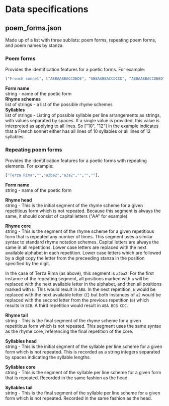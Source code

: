 # Data specifications
## poem_forms.json
Made up of a list with three sublists: poem forms, repeating poem forms, and poem names by stanza.

### Poem forms
Provides the identification features for a poetic forms. For example:
```python 
["French sonnet", ["ABBAABBACCDEDE", "ABBAABBACCDCCD", "ABBAABBACCDEED"], ["10", "12"], 14]
```
**Form name**  
string - name of the poetic form  
**Rhyme schemes**  
list of strings - a list of the possible rhyme schemes  
**Syllables**  
list of strings - Listing of possible syllable per line arrangements as strings, with values separated by spaces. If a 
single value is provided, this value is interpreted as applying to all lines. So ["10", "12"] in the example indicates
that a French sonnet either has all lines of 10 syllables or all lines of 12 syllables.

### Repeating poem forms
Provides the identification features for a poetic forms with repeating elements. For example:
```python 
["Terza Rima","","a2ba2","a2a2","","",""],
```
**Form name**  
string - name of the poetic form

**Rhyme head**  
string - This is the initial segment of the rhyme scheme for a given repetitious form which is not repeated. Because 
this segment is always the same, it should consist of capital letters ("AA" for example).  

**Rhyme core**  
string - This is the segment of the rhyme scheme for a given repetitious form that is repeated any number of times.
This segment uses a similar syntax to standard rhyme notation schemes. Capital letters are always the same in all 
repetitions. Lower case letters are replaced with the next available alphabet in each repetition. Lower case letters 
which are followed by a digit copy the letter from the preceeding stanza in the position specified by the digit.  

In the case of Terza Rima (as above), this segment is `a2ba2`. For the first instance of the repeating segment, all 
positions marked with `a` will be replaced with the next available letter in the alphabet, and then all positions marked
with `b`. This would result in `ABA`. In the next repetition, `b` would be replaced with the next available letter (`C`)
but both instances of `a2` would be replaced with the second letter from the previous repetition (`B`) which results in 
`BCB`. A third repetition would result in `ABA BCB CDC`.

**Rhyme tail**  
string - This is the final segment of the rhyme scheme for a given repetitious form which is not repeated. This segment 
uses the same syntax as the rhyme core, referencing the final repetition of the core.

**Syllables head**  
string - This is the initial segment of the syllable per line scheme for a given form which is not repeated.
This is recorded as a string integers separated by spaces indicating the syllable lengths.  

**Syllables core**  
string - This is the segment of the syllable per line scheme for a given form that is repeated. Recorded in the same
fashion as the head.  

**Syllables tail**  
string - This is the final segment of the syllable per line scheme for a given form which is not repeated.
Recorded in the same fashion as the head.  